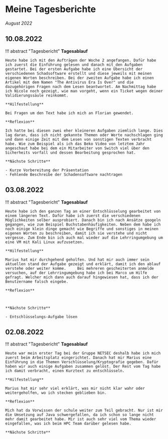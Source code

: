 # **Meine Tagesberichte**


*August 2022*

## **10.08.2022**

!!! abstract "Tagesbericht"
    **Tagesablauf**

    Heute habe ich mit den Aufträgen der Woche 2 angefangen. Dafür habe ich zuerst die Einführung gelesen und danach mit den Aufgaben gestartet. Bei der ersten Aufgabe habe ich eine Übersicht der verschiedenen Schadsoftware erstellt und diese jeweils mit meinen eigenen Worten beschreiben. Bei der zweiten Aufgabe habe ich einen Artikel mit dem Namen "The Antivirus Era Is Over" und die dazugehörigen Fragen nach dem Lesen beantwortet. Am Nachmittag habe ich Nicole noch gezeigt, wie man vorgeht, wenn ein Ticket wegen deiner Validierungssäule reinkommt.

    **Hilfestellung**

    Bei Fragen um den Text habe ich mich an Florian gewendet.

    **Reflexion**
    
    Ich hatte bei diesen zwei eher kleineren Aufgaben ziemlich lange. Dies lag daran, dass ich nicht gekannte Themen oder Worte nachschlagen ging und dann einige Zeit mit dem Lesen von sonstigen Texten verbracht habe. Wie zum Beispiel als ich das Beko Video von letztem Jahr angeschaut habe bei dem ein Mitarbeiter von Switch viel über den Sicherheits vorfall und dessen Bearbeitung gesprochen hat.

    **Nächste Schritte**
    
    - Kurze Vorbereitung der Präsentation
    - Fehlende Beschreibe der Schadensoftware nachtragen
 
 
## **03.08.2022**

!!! abstract "Tagesbericht"
    **Tagesablauf**

    Heute habe ich den ganzen Tag an einer Entschlüsselung gearbeitet von einem längeren Text. Dafür habe ich zuerst die verschiedenen Möglichkeiten selber ausprobiert. Danach bin ich nach Ansätze googeln gegangen, wie zum Beispiel Buchstabenhäufigkeiten. Neben dem habe ich noch einige klein dinge gemacht wie Begriffe und sonstiges in meinen eigenen Worten zu beschreiben, damit ich sie verstehe und nicht vergesse. Zum Ende bin ich auch mal wieder auf die Lehrringumgebung um eine VM mit Kali Linux aufzusetzen.

    **Hilfestellung**

    Marius hat mir durchgehend geholfen. Und hat mir auch immer sein aktuellen stand der Aufgabe gezeigt und erklärt, damit ich den ablauf verstehe oder weiter komme.     Bei mehreren gescheiterten anmelde versuchen, auf der Lehrringumgebung habe ich bei Marco um Hilfe gefragt. Welcher mich dann auch darauf hingewiesen hat, dass ich der Benutzername falsch eingebe.

    **Reflexion**
    
    

    **Nächste Schritte**
    
    - Entschlüsselungs-Aufgabe lösen

    
## **02.08.2022**

!!! abstract "Tagesbericht"
    **Tagesablauf**

    Heute war mein erster Tag bei der Gruppe NETSEC deshalb habe ich mich zuerst beim Arbeitsplatz eingerichtet. Danach hat mir Marius eine Einführung in die Themen Verschlüsselung/Kryptografie gegeben. Dafür haben wir auch einige Aufgaben zusammen gelöst. Der Rest vom Tag habe ich damit verbracht, einen Kurztext zu entschlüsseln.

    **Hilfestellung**

    Marius hat mir sehr viel erklärt, was mir nicht klar wahr oder weitergeholfen, wo ich stecken geblieben bin.

    **Reflexion**
    
    Mich hat da Vorwissen der schule weiter zum Teil gebracht. Nur ist mir die Umsetzung auf Java schwergefallen, da ich schon so lange nicht mehr damit gearbeitet habe. Mir ist auch sehr viel vom Thema wieder eingefallen, was ich beim HPC Team darüber gelesen habe.

    **Nächste Schritte**
